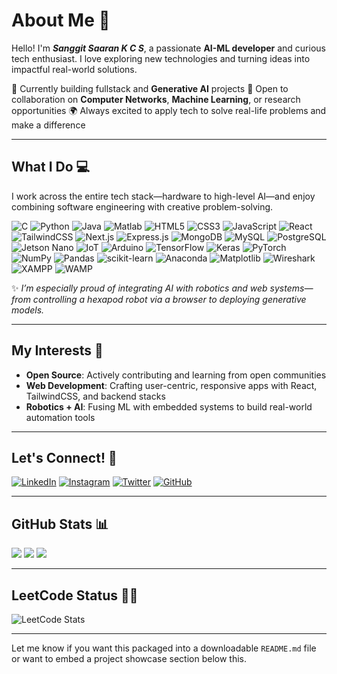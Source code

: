 <!--
**sanggitsaaran/sanggitsaaran** is a ✨ _special_ ✨ repository because its `README.md` (this file) appears on your GitHub profile.

Here are some ideas to get you started:

- 🔭 I’m currently working on ...
- 🌱 I’m currently learning ...
- 👯 I’m looking to collaborate on ...
- 🤔 I’m looking for help with ...
- 💬 Ask me about ...
- 📫 How to reach me: ...
- 😄 Pronouns: ...
- ⚡ Fun fact: ...
-->

# About Me 💫

Hello! I'm ***Sanggit Saaran K C S***, a passionate **AI-ML developer** and curious tech enthusiast. I love exploring new technologies and turning ideas into impactful real-world solutions.

🔭 Currently building fullstack and **Generative AI** projects
🚀 Open to collaboration on **Computer Networks**, **Machine Learning**, or research opportunities
🌍 Always excited to apply tech to solve real-life problems and make a difference

---

## What I Do 💻

I work across the entire tech stack—hardware to high-level AI—and enjoy combining software engineering with creative problem-solving.

![C](https://img.shields.io/badge/c-%2300599C.svg?style=for-the-badge\&logo=c\&logoColor=white) ![Python](https://img.shields.io/badge/python-3670A0?style=for-the-badge\&logo=python\&logoColor=ffdd54) ![Java](https://img.shields.io/badge/java-%23ED8B00.svg?style=for-the-badge\&logo=openjdk\&logoColor=white) ![Matlab](https://img.shields.io/badge/MATLAB-0076A8?style=for-the-badge\&logo=mathworks\&logoColor=white)
![HTML5](https://img.shields.io/badge/html5-%23E34F26.svg?style=for-the-badge\&logo=html5\&logoColor=white) ![CSS3](https://img.shields.io/badge/css3-%231572B6.svg?style=for-the-badge\&logo=css3\&logoColor=white) ![JavaScript](https://img.shields.io/badge/javascript-%23323330.svg?style=for-the-badge\&logo=javascript\&logoColor=%23F7DF1E)
![React](https://img.shields.io/badge/React-20232A?style=for-the-badge\&logo=react\&logoColor=61DAFB) ![TailwindCSS](https://img.shields.io/badge/TailwindCSS-38B2AC?style=for-the-badge\&logo=tailwind-css\&logoColor=white) ![Next.js](https://img.shields.io/badge/Next.js-000000?style=for-the-badge\&logo=next-dot-js\&logoColor=white) ![Express.js](https://img.shields.io/badge/Express.js-000000?style=for-the-badge\&logo=express\&logoColor=white)
![MongoDB](https://img.shields.io/badge/MongoDB-%234ea94b.svg?style=for-the-badge\&logo=mongodb\&logoColor=white) ![MySQL](https://img.shields.io/badge/mysql-4479A1.svg?style=for-the-badge\&logo=mysql\&logoColor=white) ![PostgreSQL](https://img.shields.io/badge/PostgreSQL-336791?style=for-the-badge\&logo=postgresql\&logoColor=white)
![Jetson Nano](https://img.shields.io/badge/Jetson%20Nano-76B900?style=for-the-badge\&logo=nvidia\&logoColor=white) ![IoT](https://img.shields.io/badge/IoT-ff6600?style=for-the-badge\&logo=raspberrypi\&logoColor=white) ![Arduino](https://img.shields.io/badge/Arduino-00979D?style=for-the-badge\&logo=arduino\&logoColor=white)
![TensorFlow](https://img.shields.io/badge/TensorFlow-%23FF6F00.svg?style=for-the-badge\&logo=TensorFlow\&logoColor=white) ![Keras](https://img.shields.io/badge/Keras-%23D00000.svg?style=for-the-badge\&logo=Keras\&logoColor=white) ![PyTorch](https://img.shields.io/badge/PyTorch-%23EE4C2C.svg?style=for-the-badge\&logo=PyTorch\&logoColor=white)
![NumPy](https://img.shields.io/badge/numpy-%23013243.svg?style=for-the-badge\&logo=numpy\&logoColor=white) ![Pandas](https://img.shields.io/badge/pandas-%23150458.svg?style=for-the-badge\&logo=pandas\&logoColor=white) ![scikit-learn](https://img.shields.io/badge/scikit--learn-%23F7931E.svg?style=for-the-badge\&logo=scikit-learn\&logoColor=white)
![Anaconda](https://img.shields.io/badge/Anaconda-%2344A833.svg?style=for-the-badge\&logo=anaconda\&logoColor=white) ![Matplotlib](https://img.shields.io/badge/Matplotlib-%23ffffff.svg?style=for-the-badge\&logo=Matplotlib\&logoColor=black)
![Wireshark](https://img.shields.io/badge/Wireshark-1679A7?style=for-the-badge\&logo=wireshark\&logoColor=white) ![XAMPP](https://img.shields.io/badge/XAMPP-FB7A24?style=for-the-badge\&logo=xampp\&logoColor=white) ![WAMP](https://img.shields.io/badge/WAMP-FF4088?style=for-the-badge\&logo=wamp\&logoColor=white)

✨ *I’m especially proud of integrating AI with robotics and web systems—from controlling a hexapod robot via a browser to deploying generative models.*

---

## My Interests 🚀

* **Open Source**: Actively contributing and learning from open communities
* **Web Development**: Crafting user-centric, responsive apps with React, TailwindCSS, and backend stacks
* **Robotics + AI**: Fusing ML with embedded systems to build real-world automation tools

---

## Let's Connect! 🔗

[![LinkedIn](https://img.shields.io/badge/LinkedIn-%230077B5.svg?logo=linkedin&logoColor=white)](https://linkedin.com/in/sanggit-saaran-k-c-s/)
[![Instagram](https://img.shields.io/badge/Instagram-%23E4405F.svg?logo=instagram&logoColor=white)](https://instagram.com/saaran_dharun)
[![Twitter](https://img.shields.io/badge/x-%231DA1F2?logo=x&logoColor=white&labelColor=black&color=black)](https://x.com/SangittS)
[![GitHub](https://img.shields.io/badge/github-%23121011.svg?logo=github&logoColor=white)](https://github.com/sanggitsaaran)

---

## GitHub Stats 📊

![](https://github-readme-stats.vercel.app/api?username=sanggitsaaran\&theme=dark\&hide_border=true\&include_all_commits=false\&count_private=false)
![](https://github-readme-streak-stats.herokuapp.com/?user=sanggitsaaran\&theme=dark\&hide_border=true)
![](https://github-readme-stats.vercel.app/api/top-langs/?username=sanggitsaaran\&theme=dark\&hide_border=true\&include_all_commits=false\&count_private=false\&layout=compact)

---

## LeetCode Status 🧑‍💻

![LeetCode Stats](https://leetcard.jacoblin.cool/sanggitsaaran?theme=dark\&font=Noto%20Serif%20Tibetan)

---

Let me know if you want this packaged into a downloadable `README.md` file or want to embed a project showcase section below this.

